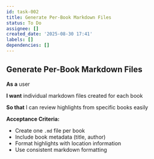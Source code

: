 ```yaml
---
id: task-002
title: Generate Per-Book Markdown Files
status: To Do
assignee: []
created_date: '2025-08-30 17:41'
labels: []
dependencies: []
---
```


## Generate Per-Book Markdown Files

**As a** user

**I want** individual markdown files created for each book

**So that** I can review highlights from specific books easily

**Acceptance Criteria:**

- Create one `.md` file per book
- Include book metadata (title, author)
- Format highlights with location information
- Use consistent markdown formatting
